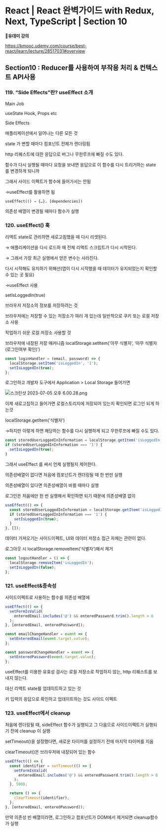 # React | React 완벽가이드 with Redux, Next, TypeScript | Section 10

**📌유데미 강의**

https://kmooc.udemy.com/course/best-react/learn/lecture/28517031#overview

## **Section10 : Reducer를 사용하여 부작용 처리 & 컨텍스트 API사용**

### 119. “Side Effects”란? useEffect 소개

Main Job

useState Hook, Props etc

Side Effects

애플리케이션에서 일어나는 다른 모든 것

state 가 변할 때마다 컴포넌트 전체가 렌더링됨

http 리퀘스트에 대한 응답으로 버그나 무한루프에 빠질 수도 있다.

함수가 다시 실행될 때마다 요청을 보내면 응답으로 이 함수를 다시 트리거하는 state 를 변경하게 되니까

그래서 사이드 이펙트가 함수에 들어가서는 안됨

→useEffect를 활용하면 됨

`useEffect(() ⇒ {…}. [dependencies])`

의존성 배열이 변경될 때마다 함수가 실행

### 120. useEffect() 훅

리액트 state로 관리하면 새로고침했을 때 다시 리셋된다.

→ 애플리케이션을 다시 로드하 때 전체 리액트 스크립트가 다시 시작된다.

→ 그래서 가장 최근 실행에서 얻은 변수는 사라진다.

다시 시작해도 유지하기 위해선(앱이 다시 시작했을 때 데이터가 유지되었는지 확인할 수 있는 곳 필요)

→useEffect 사용

setIsLoggedIn(true)

브라우저 저장소의 정보를 저장하려는 것

브라우저에는 저장할 수 있는 저장소가 여러 개 있는데 일반적으로 쿠키 또는 로컬 저장소 사용

작업하기 쉬운 로컬 저장소 사용할 것

브라우저에 내장된 저장 매커니즘 localStorage.setItem(’아무 식별자’, ‘아무 식별자(로그인여부 확인)’)

```jsx
const loginHandler = (email, password) => {
  localStorage.setItem('isLoggedIn', '1');
  setIsLoggedIn(true);
};
```

로그인하고 개발자 도구에서 Application > Local Storage 들어가면

![스크린샷 2023-07-05 오후 6.00.28.png](https://s3-us-west-2.amazonaws.com/secure.notion-static.com/80cce45a-29a0-437d-8ba7-9b9f9fa5247e/%E1%84%89%E1%85%B3%E1%84%8F%E1%85%B3%E1%84%85%E1%85%B5%E1%86%AB%E1%84%89%E1%85%A3%E1%86%BA_2023-07-05_%E1%84%8B%E1%85%A9%E1%84%92%E1%85%AE_6.00.28.png)

이제 새로고침하고 들어가면 로컬스토리지에 저장되어 있는지 확인되면 로그인 되게 하는것

localStorage.getItem(’식별자’)

→하지만 이렇게 하면 해당하는 함수를 다시 실행하게 되고 무한루프에 빠질 수도 있다.

```jsx
const storedUserLoggedInInformation = localStorage.getItem('isLoggedIn');
if (storedUserLoggedInInformation === '1') {
  setIsLoggedIn(true);
}
```

그래서 useEffect 를 써서 언제 실행될지 제어한다.

의존성배열이 없다면 처음에 컴포넌트가 렌더링될 때 한 번만 실행

의존성배열이 있다면 의존성배열이 바뀔 때마다 실행

로그인은 처음에만 한 번 실행해서 확인하면 되기 때문에 의존성배열 없이

```jsx
useEffect(() => {
  const storedUserLoggedInInformation = localStorage.getItem('isLoggedIn');
  if (storedUserLoggedInInformation === '1') {
    setIsLoggedIn(true);
  }
}, []);
```

데이터 가져오기는 사이드이펙트, UI와 데이터 저장소 접근 자체는 관련이 없다.

로그아웃 시 localStorage.removeItem(’식별자’)해서 제거

```jsx
const logoutHandler = () => {
  localStorage.removeItem('isLoggedIn');
  setIsLoggedIn(false);
};
```

### 121. useEffect&종속성

사이드이펙트로 사용하는 함수를 의존성 배열에

```jsx
useEffect(() => {
  setFormIsValid(
    enteredEmail.includes('@') && enteredPassword.trim().length > 6
  );
}, [enteredEmail, enteredPassword]);

const emailChangeHandler = event => {
  setEnteredEmail(event.target.value);
};

const passwordChangeHandler = event => {
  setEnteredPassword(event.target.value);
};
```

useEffect를 이용한 유효성 검사는 로컬 저장소로 작업하지 않는, http 리퀘스트를 보내지 않는다.

대신 리액트 state를 업데이트하고 있는 것

키 입력의 응답으로 확인하고 업데이트하는 것도 사이드 이펙트

### 123. useEffect에서 cleanup

처음에 렌더링될 때, sideEffect 함수가 실행되고 그 다음으로 사이드이펙트가 실행되기 전에 cleanup 이 실행

setTimeout()을 설정했다면, 새로운 타이머를 설정하기 전에 마지막 타이머를 지움

clearTimeout()은 브라우저에 내장되어 있는 함수

```jsx
useEffect(() => {
  const identifier = setTimeout(() => {
    setFormIsValid(
      enteredEmail.includes('@') && enteredPassword.trim().length > 6
    );
  }, 500);

  return () => {
    clearTimeout(identifier);
  };
}, [enteredEmail, enteredPassword]);
```

만약 의존성 빈 배열이라면, 로그인하고 컴포넌트가 DOM에서 제거되면 cleanup함수가 실행
